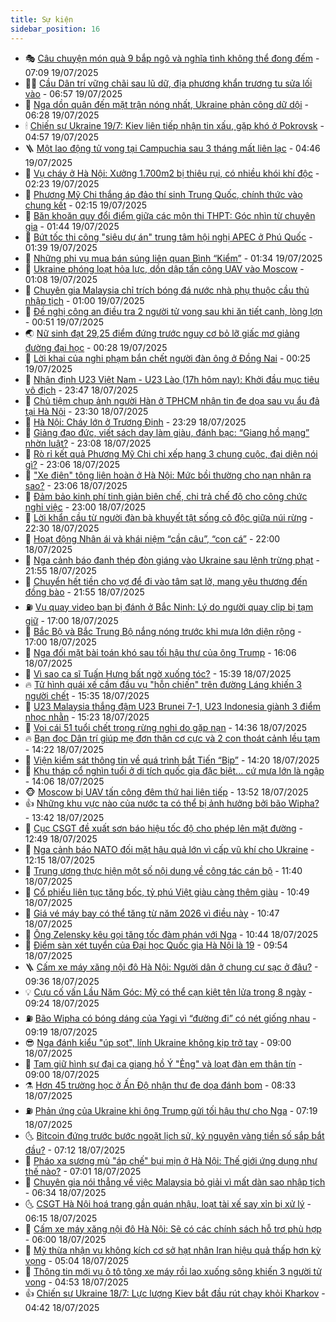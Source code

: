 ```yaml
---
title: Sự kiện
sidebar_position: 16
---
```


<!-- dantri-su-kien:START -->
- 🎭 [Câu chuyện món quà 9 bắp ngô và nghĩa tình không thể đong đếm](https://dantri.com.vn/tam-long-nhan-ai/cau-chuyen-mon-qua-9-bap-ngo-va-nghia-tinh-khong-the-dong-dem-20250618181436960.htm) - 07:09 19/07/2025
- 👨‍🏫 [Cầu Dân trí vững chãi sau lũ dữ, địa phương khẩn trương tu sửa lối vào](https://dantri.com.vn/tam-long-nhan-ai/cau-dan-tri-vung-chai-sau-lu-du-dia-phuong-khan-truong-tu-sua-loi-vao-20250719113011775.htm) - 06:57 19/07/2025
- 🌮 [Nga dồn quân đến mặt trận nóng nhất, Ukraine phản công dữ dội](https://dantri.com.vn/the-gioi/nga-don-quan-den-mat-tran-nong-nhat-ukraine-phan-cong-du-doi-20250719083832841.htm) - 06:28 19/07/2025
- 🕯 [Chiến sự Ukraine 19/7: Kiev liên tiếp nhận tin xấu, gặp khó ở Pokrovsk](https://dantri.com.vn/the-gioi/chien-su-ukraine-197-kiev-lien-tiep-nhan-tin-xau-gap-kho-o-pokrovsk-20250719105302205.htm) - 04:57 19/07/2025
- 🪜 [Một lao động tử vong tại Campuchia sau 3 tháng mất liên lạc](https://dantri.com.vn/lao-dong-viec-lam/mot-lao-dong-tu-vong-tai-campuchia-sau-3-thang-mat-lien-lac-20250719100529698.htm) - 04:46 19/07/2025
- 🐘 [Vụ cháy ở Hà Nội: Xưởng 1.700m2 bị thiêu rụi, có nhiều khói khí độc](https://dantri.com.vn/xa-hoi/vu-chay-o-ha-noi-xuong-1700m2-bi-thieu-rui-co-nhieu-khoi-khi-doc-20250719085558124.htm) - 02:23 19/07/2025
- 🤔 [Phương Mỹ Chi thắng áp đảo thí sinh Trung Quốc, chính thức vào chung kết](https://dantri.com.vn/giai-tri/phuong-my-chi-thang-ap-dao-thi-sinh-trung-quoc-chinh-thuc-vao-chung-ket-20250719061519773.htm) - 02:15 19/07/2025
- 🧠 [Băn khoăn quy đổi điểm giữa các môn thi THPT: Góc nhìn từ chuyên gia](https://dantri.com.vn/giao-duc/ban-khoan-quy-doi-diem-giua-cac-mon-thi-thpt-goc-nhin-tu-chuyen-gia-20250719073728023.htm) - 01:44 19/07/2025
- 📝 [Bứt tốc thi công &quot;siêu dự án&quot; trung tâm hội nghị APEC ở Phú Quốc](https://dantri.com.vn/xa-hoi/but-toc-thi-cong-sieu-du-an-trung-tam-hoi-nghi-apec-o-phu-quoc-20250718143029865.htm) - 01:39 19/07/2025
- 🦏 [Những phi vụ mua bán súng liên quan Bình “Kiểm”](https://dantri.com.vn/phap-luat/nhung-phi-vu-mua-ban-sung-lien-quan-binh-kiem-20250719072103611.htm) - 01:34 19/07/2025
- 🥰 [Ukraine phóng loạt hỏa lực, dồn dập tấn công UAV vào Moscow](https://dantri.com.vn/the-gioi/ukraine-phong-loat-hoa-luc-don-dap-tan-cong-uav-vao-moscow-20250719070227142.htm) - 01:08 19/07/2025
- 🤗 [Chuyên gia Malaysia chỉ trích bóng đá nước nhà phụ thuộc cầu thủ nhập tịch](https://dantri.com.vn/the-thao/chuyen-gia-malaysia-chi-trich-bong-da-nuoc-nha-phu-thuoc-cau-thu-nhap-tich-20250719004307112.htm) - 01:00 19/07/2025
- 🌈 [Đề nghị công an điều tra 2 người tử vong sau khi ăn tiết canh, lòng lợn](https://dantri.com.vn/suc-khoe/de-nghi-cong-an-dieu-tra-2-nguoi-tu-vong-sau-khi-an-tiet-canh-long-lon-20250718221457589.htm) - 00:51 19/07/2025
- 🌏 [Nữ sinh đạt 29,25 điểm đứng trước nguy cơ bỏ lỡ giấc mơ giảng đường đại học](https://dantri.com.vn/giao-duc/nu-sinh-dat-2925-diem-dung-truoc-nguy-co-bo-lo-giac-mo-giang-duong-dai-hoc-20250718214659498.htm) - 00:28 19/07/2025
- 💄 [Lời khai của nghi phạm bắn chết người đàn ông ở Đồng Nai](https://dantri.com.vn/phap-luat/loi-khai-cua-nghi-pham-ban-chet-nguoi-dan-ong-o-dong-nai-20250717203612666.htm) - 00:25 19/07/2025
- 👺 [Nhận định U23 Việt Nam - U23 Lào &lpar;17h hôm nay&rpar;: Khởi đầu mục tiêu vô địch](https://dantri.com.vn/the-thao/nhan-dinh-u23-viet-nam-u23-lao-17h-hom-nay-khoi-dau-muc-tieu-vo-dich-20250718224148379.htm) - 23:47 18/07/2025
- 👹 [Chủ tiệm chụp ảnh người Hàn ở TPHCM nhận tin đe dọa sau vụ ẩu đả tại Hà Nội](https://dantri.com.vn/doi-song/chu-tiem-chup-anh-nguoi-han-o-tphcm-nhan-tin-de-doa-sau-vu-au-da-tai-ha-noi-20250719003617171.htm) - 23:30 18/07/2025
- 🌊 [Hà Nội: Cháy lớn ở Trương Định](https://dantri.com.vn/xa-hoi/ha-noi-chay-lon-o-truong-dinh-20250719011640529.htm) - 23:29 18/07/2025
- 🤠 [Giảng đạo đức, viết sách dạy làm giàu, đánh bạc: “Giang hồ mạng” nhờn luật?](https://dantri.com.vn/doi-song/giang-dao-duc-viet-sach-day-lam-giau-danh-bac-giang-ho-mang-nhon-luat-20250716170805922.htm) - 23:08 18/07/2025
- 🎊 [Rò rỉ kết quả Phương Mỹ Chi chỉ xếp hạng 3 chung cuộc, đại diện nói gì?](https://dantri.com.vn/giai-tri/ro-ri-ket-qua-phuong-my-chi-chi-xep-hang-3-chung-cuoc-dai-dien-noi-gi-20250719052438008.htm) - 23:06 18/07/2025
- 🐘 [&quot;Xe điên&quot; tông liên hoàn ở Hà Nội: Mức bồi thường cho nạn nhân ra sao?](https://dantri.com.vn/ban-doc/xe-dien-tong-lien-hoan-o-ha-noi-muc-boi-thuong-cho-nan-nhan-ra-sao-20250718135603496.htm) - 23:06 18/07/2025
- 💂 [Đảm bảo kinh phí tinh giản biên chế, chi trả chế độ cho công chức nghỉ việc](https://dantri.com.vn/noi-vu/dam-bao-kinh-phi-tinh-gian-bien-che-chi-tra-che-do-cho-cong-chuc-nghi-viec-20250718153306268.htm) - 23:00 18/07/2025
- 👹 [Lời khẩn cầu từ người đàn bà khuyết tật sống cô độc giữa núi rừng](https://dantri.com.vn/tam-long-nhan-ai/loi-khan-cau-tu-nguoi-dan-ba-khuyet-tat-song-co-doc-giua-nui-rung-20250710165516991.htm) - 22:30 18/07/2025
- 🦒 [Hoạt động Nhân ái và khái niệm “cần câu”, “con cá”](https://dantri.com.vn/tam-long-nhan-ai/hoat-dong-nhan-ai-va-khai-niem-can-cau-con-ca-20250622130825045.htm) - 22:00 18/07/2025
- 🗽 [Nga cảnh báo đanh thép đòn giáng vào Ukraine sau lệnh trừng phạt](https://dantri.com.vn/the-gioi/nga-canh-bao-danh-thep-don-giang-vao-ukraine-sau-lenh-trung-phat-20250719002014862.htm) - 21:55 18/07/2025
- 💄 [Chuyển hết tiền cho vợ để đi vào tâm sạt lở, mang yêu thương đến đồng bào](https://dantri.com.vn/tam-long-nhan-ai/chuyen-het-tien-cho-vo-de-di-vao-tam-sat-lo-mang-yeu-thuong-den-dong-bao-20250625004717718.htm) - 21:55 18/07/2025
- ⛽️ [Vụ quay video bạn bị đánh ở Bắc Ninh: Lý do người quay clip bị tạm giữ](https://dantri.com.vn/phap-luat/vu-quay-video-ban-bi-danh-o-bac-ninh-ly-do-nguoi-quay-clip-bi-tam-giu-20250718223213999.htm) - 17:00 18/07/2025
- 🥷 [Bắc Bộ và Bắc Trung Bộ nắng nóng trước khi mưa lớn diện rộng](https://dantri.com.vn/xa-hoi/bac-bo-va-bac-trung-bo-nang-nong-truoc-khi-mua-lon-dien-rong-20250718210651714.htm) - 17:00 18/07/2025
- 🤖 [Nga đối mặt bài toán khó sau tối hậu thư của ông Trump](https://dantri.com.vn/the-gioi/nga-doi-mat-bai-toan-kho-sau-toi-hau-thu-cua-ong-trump-20250718222022652.htm) - 16:06 18/07/2025
- 🌊 [Vì sao ca sĩ Tuấn Hưng bất ngờ xuống tóc?](https://dantri.com.vn/giai-tri/vi-sao-ca-si-tuan-hung-bat-ngo-xuong-toc-20250718214226236.htm) - 15:39 18/07/2025
- 🔥 [Tử hình quái xế cầm đầu vụ &quot;hỗn chiến&quot; trên đường Láng khiến 3 người chết](https://dantri.com.vn/phap-luat/tu-hinh-quai-xe-cam-dau-vu-hon-chien-tren-duong-lang-khien-3-nguoi-chet-20250718222942428.htm) - 15:35 18/07/2025
- 🦏 [U23 Malaysia thắng đậm U23 Brunei 7-1, U23 Indonesia giành 3 điểm nhọc nhằn](https://dantri.com.vn/the-thao/u23-malaysia-thang-dam-u23-brunei-7-1-u23-indonesia-gianh-3-diem-nhoc-nhan-20250718221916571.htm) - 15:23 18/07/2025
- 🐘 [Voi cái 51 tuổi chết trong rừng nghi do gặp nạn](https://dantri.com.vn/xa-hoi/voi-cai-51-tuoi-chet-trong-rung-nghi-do-gap-nan-20250718210810595.htm) - 14:36 18/07/2025
- 🔥 [Bạn đọc Dân trí giúp mẹ đơn thân cơ cực và 2 con thoát cảnh lều tạm](https://dantri.com.vn/tam-long-nhan-ai/ban-doc-dan-tri-giup-me-don-than-co-cuc-va-2-con-thoat-canh-leu-tam-20250718135232905.htm) - 14:22 18/07/2025
- 💼 [Viện kiểm sát thông tin về quá trình bắt Tiến “Bịp”](https://dantri.com.vn/phap-luat/vien-kiem-sat-thong-tin-ve-qua-trinh-bat-tien-bip-20250718211332422.htm) - 14:20 18/07/2025
- 🚀 [Khu tháp cổ nghìn tuổi ở di tích quốc gia đặc biệt... cứ mưa lớn là ngập](https://dantri.com.vn/du-lich/khu-thap-co-nghin-tuoi-o-di-tich-quoc-gia-dac-biet-cu-mua-lon-la-ngap-20250718164755381.htm) - 14:06 18/07/2025
- 🐵 [Moscow bị UAV tấn công đêm thứ hai liên tiếp](https://dantri.com.vn/the-gioi/moscow-bi-uav-tan-cong-dem-thu-hai-lien-tiep-20250718205211934.htm) - 13:52 18/07/2025
- 👍 [Những khu vực nào của nước ta có thể bị ảnh hưởng bởi bão Wipha?](https://dantri.com.vn/xa-hoi/nhung-khu-vuc-nao-cua-nuoc-ta-co-the-bi-anh-huong-boi-bao-wipha-20250718203921827.htm) - 13:42 18/07/2025
- 🚦 [Cục CSGT đề xuất sơn báo hiệu tốc độ cho phép lên mặt đường](https://dantri.com.vn/xa-hoi/cuc-csgt-de-xuat-son-bao-hieu-toc-do-cho-phep-len-mat-duong-20250718194555707.htm) - 12:49 18/07/2025
- 🥸 [Nga cảnh báo NATO đối mặt hậu quả lớn vì cấp vũ khí cho Ukraine](https://dantri.com.vn/the-gioi/nga-canh-bao-nato-doi-mat-hau-qua-lon-vi-cap-vu-khi-cho-ukraine-20250718183403920.htm) - 12:15 18/07/2025
- 🥷 [Trung ương thực hiện một số nội dung về công tác cán bộ](https://dantri.com.vn/xa-hoi/trung-uong-thuc-hien-mot-so-noi-dung-ve-cong-tac-can-bo-20250718184044553.htm) - 11:40 18/07/2025
- 🤡 [Cổ phiếu liên tục tăng bốc, tỷ phú Việt giàu càng thêm giàu](https://dantri.com.vn/kinh-doanh/co-phieu-lien-tuc-tang-boc-ty-phu-viet-giau-cang-them-giau-20250718172340900.htm) - 10:49 18/07/2025
- 🥳 [Giá vé máy bay có thể tăng từ năm 2026 vì điều này](https://dantri.com.vn/kinh-doanh/gia-ve-may-bay-co-the-tang-tu-nam-2026-vi-dieu-nay-20250718135431134.htm) - 10:47 18/07/2025
- 🤩 [Ông Zelensky kêu gọi tăng tốc đàm phán với Nga](https://dantri.com.vn/the-gioi/ong-zelensky-keu-goi-tang-toc-dam-phan-voi-nga-20250718164625710.htm) - 10:44 18/07/2025
- 🎡 [Điểm sàn xét tuyển của Đại học Quốc gia Hà Nội là 19](https://dantri.com.vn/giao-duc/diem-san-xet-tuyen-cua-dai-hoc-quoc-gia-ha-noi-la-19-20250718165240855.htm) - 09:54 18/07/2025
- 🪜 [Cấm xe máy xăng nội đô Hà Nội: Người dân ở chung cư sạc ở đâu?](https://dantri.com.vn/xa-hoi/cam-xe-may-xang-noi-do-ha-noi-nguoi-dan-o-chung-cu-sac-o-dau-20250718161503835.htm) - 09:36 18/07/2025
- 💡 [Cựu cố vấn Lầu Năm Góc: Mỹ có thể cạn kiệt tên lửa trong 8 ngày](https://dantri.com.vn/the-gioi/cuu-co-van-lau-nam-goc-my-co-the-can-kiet-ten-lua-trong-8-ngay-20250718160009108.htm) - 09:24 18/07/2025
- ⛽️ [Bão Wipha có bóng dáng của Yagi vì “đường đi” có nét giống nhau](https://dantri.com.vn/xa-hoi/bao-wipha-co-bong-dang-cua-yagi-vi-duong-di-co-net-giong-nhau-20250718161157720.htm) - 09:19 18/07/2025
- 😎 [Nga đánh kiểu &quot;úp sọt&quot;, lính Ukraine không kịp trở tay](https://dantri.com.vn/the-gioi/nga-danh-kieu-up-sot-linh-ukraine-khong-kip-tro-tay-20250718150616222.htm) - 09:00 18/07/2025
- 🗽 [Tạm giữ hình sự đại ca giang hồ Ý &quot;Ẻng&quot; và loạt đàn em thân tín](https://dantri.com.vn/phap-luat/tam-giu-hinh-su-dai-ca-giang-ho-y-eng-va-loat-dan-em-than-tin-20250718154641041.htm) - 09:00 18/07/2025
- ⚗️ [Hơn 45 trường học ở Ấn Độ nhận thư đe dọa đánh bom](https://dantri.com.vn/the-gioi/hon-45-truong-hoc-o-an-do-nhan-thu-de-doa-danh-bom-20250718152444751.htm) - 08:33 18/07/2025
- ⛽️ [Phản ứng của Ukraine khi ông Trump gửi tối hậu thư cho Nga](https://dantri.com.vn/the-gioi/phan-ung-cua-ukraine-khi-ong-trump-gui-toi-hau-thu-cho-nga-20250718135141008.htm) - 07:19 18/07/2025
- 🌜 [Bitcoin đứng trước bước ngoặt lịch sử, kỷ nguyên vàng tiền số sắp bắt đầu?](https://dantri.com.vn/kinh-doanh/bitcoin-dung-truoc-buoc-ngoat-lich-su-ky-nguyen-vang-tien-so-sap-bat-dau-20250718113443181.htm) - 07:12 18/07/2025
- 🦩 [Pháo xa sương mù &quot;áp chế&quot; bụi mịn ở Hà Nội: Thế giới ứng dụng như thế nào?](https://dantri.com.vn/khoa-hoc/phao-xa-suong-mu-ap-che-bui-min-o-ha-noi-the-gioi-ung-dung-nhu-the-nao-20250718075041202.htm) - 07:01 18/07/2025
- 🦒 [Chuyên gia nói thẳng về việc Malaysia bỏ giải vì mất dàn sao nhập tịch](https://dantri.com.vn/the-thao/chuyen-gia-noi-thang-ve-viec-malaysia-bo-giai-vi-mat-dan-sao-nhap-tich-20250718133439712.htm) - 06:34 18/07/2025
- 🌜 [CSGT Hà Nội hoá trang gần quán nhậu, loạt tài xế say xỉn bị xử lý](https://dantri.com.vn/xa-hoi/csgt-ha-noi-hoa-trang-gan-quan-nhau-loat-tai-xe-say-xin-bi-xu-ly-20250718124025278.htm) - 06:15 18/07/2025
- 🐎 [Cấm xe máy xăng nội đô Hà Nội: Sẽ có các chính sách hỗ trợ phù hợp](https://dantri.com.vn/xa-hoi/cam-xe-may-xang-noi-do-ha-noi-se-co-cac-chinh-sach-ho-tro-phu-hop-20250718102740348.htm) - 06:00 18/07/2025
- 🌋 [Mỹ thừa nhận vụ không kích cơ sở hạt nhân Iran hiệu quả thấp hơn kỳ vọng](https://dantri.com.vn/the-gioi/my-thua-nhan-vu-khong-kich-co-so-hat-nhan-iran-hieu-qua-thap-hon-ky-vong-20250718120350858.htm) - 05:04 18/07/2025
- 🧰 [Thông tin mới vụ ô tô tông xe máy rồi lao xuống sông khiến 3 người tử vong](https://dantri.com.vn/phap-luat/thong-tin-moi-vu-o-to-tong-xe-may-roi-lao-xuong-song-khien-3-nguoi-tu-vong-20250718114411257.htm) - 04:53 18/07/2025
- 👍 [Chiến sự Ukraine 18/7: Lực lượng Kiev bắt đầu rút chạy khỏi Kharkov](https://dantri.com.vn/the-gioi/chien-su-ukraine-187-luc-luong-kiev-bat-dau-rut-chay-khoi-kharkov-20250718113905876.htm) - 04:42 18/07/2025<!-- dantri-su-kien:END -->
